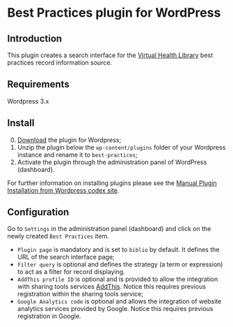 # Best Practices plugin for WordPress

## Introduction

This plugin creates a search interface for the [Virtual Health Library](http://modelo.bvsalud.org/en/) best practices record information source.

## Requirements

Wordpress 3.x

## Install

0. [Download](https://github.com/bireme/best-practices-wp-plugin/archive/master.zip) the plugin for Wordpress;
0. Unzip the plugin below the `wp-content/plugins` folder of your Wordpress instance and rename it to `best-practices`;
0. Activate the plugin through the administration panel of WordPress (dashboard).

For further information on installing plugins please see the [Manual Plugin Installation from Wordpress codex site](http://codex.wordpress.org/Managing_Plugins#Manual_Plugin_Installation).

## Configuration

Go to `Settings` in the administration panel (dashboard) and click on the newly created `Best Practices` item.
* `Plugin page` is mandatory and is set to `biblio` by default. It defines the URL of the search interface page;
* `Filter query` is optional and defines the strategy (a term or expression) to act as a filter for record displaying.
* `AddThis profile ID` is optional and is provided to allow the integration with sharing tools services [AddThis](http://www.addthis.com/). Notice this requires previous registration within the sharing tools service;
* `Google Analytics code` is optional and allows the integration of website analytics services provided by Google. Notice this requires previous registration in Google.
